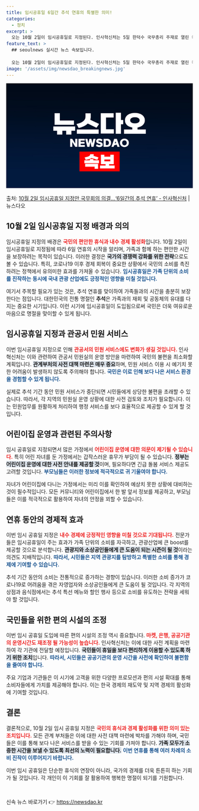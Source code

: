 ```yaml
---
title: 임시공휴일 6일간 추석 연휴의 특별한 의미!
categories:
  - 정치
excerpt: >
  오는 10월 2일이 임시공휴일로 지정된다. 인사혁신처는 5일 한덕수 국무총리 주재로 열린 국무회의에서 10월…
feature_text: >
  ## seoulnews 실시간 뉴스 속보입니다.

  오는 10월 2일이 임시공휴일로 지정된다. 인사혁신처는 5일 한덕수 국무총리 주재로 열린 국무회의에서 10월…
image: '/assets/img/newsdao_breakingnews.jpg'
---
```


![뉴스다오 속보](/assets/img/newsdao_breakingnews.jpg)

<p>출처: <a href="https://newsdao.kr/1813" rel="dofollow">10월 2일 임시공휴일 지정안 국무회의 의결…‘6일간의 추석 연휴’ - 인사혁신처</a> | 뉴스다오</p>

<h2 data-ke-size="size26">10월 2일 임시공휴일 지정 배경과 의의</h2>

<p data-ke-size="size16"></p>
임시공휴일 지정의 배경은 <b><span style="color: #ee2323;">국민의 편안한 휴식과 내수 경제 활성화</span></b>입니다. 10월 2일이 임시공휴일로 지정됨에 따라 6일 연휴의 시작을 알리며, 가족과 함께 하는 편안한 시간을 보장하려는 목적이 있습니다. 이러한 결정은 <b><span style="background-color: #21538527;">국가의 경쟁력 강화를 위한 전략</span></b>으로도 볼 수 있습니다. 특히, 코로나19 이후 경제 회복이 중요한 상황에서 국민의 소비를 촉진하려는 정책에서 유의미한 효과를 가져올 수 있습니다. <b><span style="color: #1a5490;">임시공휴일은 가족 단위의 소비를 진작하는 동시에 국내 관광 산업에도 긍정적인 영향을 미칠 것입니다.</span></b>

여기서 주목할 필요가 있는 것은, 추석 연휴를 맞이하여 가족들과의 시간을 충분히 보장한다는 점입니다. 대한민국의 전통 명절인 <b>추석</b>은 가족과의 재회 및 공동체의 유대를 다지는 중요한 시기입니다. 이런 시기에 임시공휴일이 도입됨으로써 국민은 더욱 여유로운 마음으로 명절을 맞이할 수 있게 됩니다.

<h2 data-ke-size="size26">임시공휴일 지정과 관공서 민원 서비스</h2>

<p data-ke-size="size16"></p>
이번 임시공휴일 지정으로 인해 <b><span style="color: #ee2323;">관공서의 민원 서비스에도 변화가 생길 것입니다.</span></b> 인사혁신처는 이와 관련하여 관공서 민원실의 운영 방안을 마련하여 국민의 불편을 최소화할 계획입니다. <b><span style="background-color: #21538527;">관계부처의 사전 대책 마련은 매우 중요</span></b>하며, 민원 서비스 이용 시 예기치 못한 어려움이 발생하지 않도록 주의해야 합니다. <b><span style="color: #1a5490;">국민은 이로 인해 보다 나은 서비스 환경을 경험할 수 있게 됩니다.</span></b>

실제로 추석 기간 동안 민원 서비스가 중단되면 시민들에게 상당한 불편을 초래할 수 있습니다. 따라서, 각 지역의 민원실 운영 상황에 대한 사전 검토와 조치가 필요합니다. 이는 민원업무를 원활하게 처리하여 행정 서비스를 보다 효율적으로 제공할 수 있게 할 것입니다.

<h2 data-ke-size="size26">어린이집 운영과 관련된 주의사항</h2>

<p data-ke-size="size16"></p>
임시 공휴일로 지정되면서 많은 가정에서 <b><span style="color: #ee2323;">어린이집 운영에 대한 의문이 제기될 수 있습니다.</span></b> 특히 어린 자녀를 둔 가정에서는 갑작스러운 휴무가 부담이 될 수 있습니다. <b><span style="background-color: #21538527;">정부는 어린이집 운영에 대한 사전 안내를 제공할 것</span></b>이며, 필요하다면 긴급 돌봄 서비스 제공도 고려할 것입니다. <b><span style="color: #1a5490;">부모님들은 이러한 정보에 적극적으로 귀 기울여야 합니다.</span></b>

자녀가 어린이집에 다니는 가정에서는 미리 이를 확인하여 예상치 못한 상황에 대비하는 것이 필수적입니다. 모든 커뮤니티와 어린이집에서 한 발 앞서 정보를 제공하고, 부모님들은 이를 적극적으로 활용하여 자녀의 안정을 꾀할 수 있습니다.

<h2 data-ke-size="size26">연휴 동안의 경제적 효과</h2>

<p data-ke-size="size16"></p>
이번 임시 공휴일 지정은 <b><span style="color: #ee2323;">내수 경제에 긍정적인 영향을 미칠 것으로 기대됩니다.</span></b> 전문가들은 임시공휴일이 주는 효과가 가족 단위의 소비를 자극하고, 관광산업에 큰 boost를 제공할 것으로 분석합니다. <b><span style="background-color: #21538527;">관광지와 소상공인들에게 큰 도움이 되는 시즌이 될 것</span></b>이라는 의견도 지배적입니다. <b><span style="color: #1a5490;">따라서, 시민들은 지역 관광지를 탐방하고 특별한 소비를 통해 경제에 기여할 수 있습니다.</span></b>

추석 기간 동안의 소비는 전통적으로 증가하는 경향이 있습니다. 이러한 소비 증가가 코로나19로 어려움을 겪은 자영업자와 소상공인들에게 큰 도움이 될 것입니다. 각 지역의 상점과 음식점에서는 추석 특선 메뉴와 할인 행사 등으로 소비를 유도하는 전략을 세워야 할 것입니다.

<h2 data-ke-size="size26">국민들을 위한 편의 시설의 조정</h2>

<p data-ke-size="size16"></p>
이번 임시 공휴일 도입에 따른 편의 시설의 조정 역시 중요합니다. <b><span style="color: #ee2323;">마켓, 은행, 공공기관의 운영시간도 재조정 될 가능성이 높습니다.</span></b> 인사혁신처는 이에 대한 사전 계획을 마련하여 각 기관에 전달할 예정입니다. <b><span style="background-color: #21538527;">국민들이 휴일을 보다 편리하게 이용할 수 있도록 하기 위한 조치</span></b>입니다. <b><span style="color: #1a5490;">따라서, 시민들은 공공기관의 운영 시간을 사전에 확인하여 불편함을 줄여야 합니다.</span></b>

주요 기업과 기관들은 이 시기에 고객을 위한 다양한 프로모션과 편의 시설 확대를 통해 소비자들에게 가치를 제공해야 합니다. 이는 한국 경제의 재도약 및 지역 경제의 활성화에 기여할 것입니다.

<h2 data-ke-size="size26">결론</h2>

<p data-ke-size="size16"></p>
결론적으로, 10월 2일 임시 공휴일 지정은 <b><span style="color: #ee2323;">국민의 휴식과 경제 활성화를 위한 의미 있는 조치입니다.</span></b> 모든 관계 부처들은 이에 대한 사전 대책 마련에 박차를 가해야 하며, 국민들은 이를 통해 보다 나은 서비스를 받을 수 있는 기회를 가져야 합니다. <b><span style="background-color: #21538527;">가족 모두가 소중한 시간을 보낼 수 있도록 최선의 노력이 필요합니다.</span></b> <b><span style="color: #1a5490;">이번 연휴를 통해 여러 차례의 소비 진작이 이루어지기 바랍니다.</span></b>

이번 임시 공휴일은 단순한 휴식의 연장이 아니라, 국가의 경제를 더욱 튼튼히 하는 기회가 될 것입니다. 각 개인이 이 기회를 잘 활용하여 행복한 명절이 되기를 기원합니다.

<p data-ke-size="size16">&nbsp;</p> 

신속 뉴스 바로가기 👉 <a href="https://newsdao.kr" rel="dofollow">https://newsdao.kr</a>



